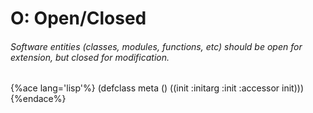 # O: Open/Closed

###### Software entities \(classes, modules, functions, etc\) should be open for extension, but closed for modification.

{%ace lang='lisp'%}
(defclass meta ()
  ((init
    :initarg :init
    :accessor init)))
{%endace%}
